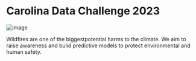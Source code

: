 # Carolina Data Challenge 2023

![image](https://github.com/sarah-e-c/carolinaDataChallenge/assets/71732260/a40730f3-6640-4e6d-b69b-23bcd2ed59da)

Wildfires are one of the biggestpotential harms to the climate. We aim to raise awareness and bulid predictive models to protect environmental and human safety.
